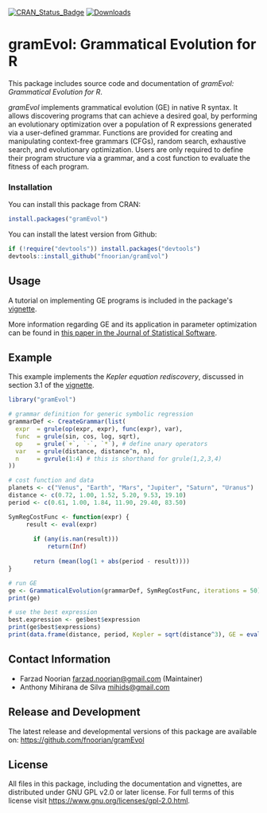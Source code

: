 [![CRAN_Status_Badge](http://www.r-pkg.org/badges/version/gramEvol)](https://cran.r-project.org/package=gramEvol)
[![Downloads](http://cranlogs.r-pkg.org/badges/gramEvol)](https://cran.r-project.org/package=gramEvol)

gramEvol: Grammatical Evolution for R
=====================================

This package includes source code and documentation of *gramEvol: Grammatical
Evolution for R*.

*gramEvol* implements grammatical evolution (GE) in native R syntax. It allows
discovering programs that can achieve a desired goal, by performing an
evolutionary optimization over a population of R expressions generated via a
user-defined grammar. Functions are provided for creating and manipulating
context-free grammars (CFGs), random search, exhaustive search, and evolutionary
optimization. Users are only required to define their program structure via a
grammar, and a cost function to evaluate the fitness of each program.

### Installation

You can install this package from CRAN:
```R
install.packages("gramEvol")
```

You can install the latest version from Github:
```R
if (!require("devtools")) install.packages("devtools")
devtools::install_github("fnoorian/gramEvol")
```

## Usage

A tutorial on implementing GE programs is included in the package's
[vignette](https://cran.r-project.org/web/packages/gramEvol/vignettes/ge-intro.pdf).

More information regarding GE and its application in parameter optimization can be found in
[this paper in the Journal of Statistical Software](https://www.jstatsoft.org/article/view/v071i01).

## Example

This example implements the *Kepler equation rediscovery*, discussed in section 3.1 of
the [vignette](https://cran.r-project.org/web/packages/gramEvol/vignettes/ge-intro.pdf).

```R
library("gramEvol")

# grammar definition for generic symbolic regression
grammarDef <- CreateGrammar(list(
  expr  = grule(op(expr, expr), func(expr), var),
  func  = grule(sin, cos, log, sqrt),
  op    = grule(`+`, `-`, `*`), # define unary operators
  var   = grule(distance, distance^n, n),
  n     = gvrule(1:4) # this is shorthand for grule(1,2,3,4)
))

# cost function and data
planets <- c("Venus", "Earth", "Mars", "Jupiter", "Saturn", "Uranus")
distance <- c(0.72, 1.00, 1.52, 5.20, 9.53, 19.10)
period <- c(0.61, 1.00, 1.84, 11.90, 29.40, 83.50)

SymRegCostFunc <- function(expr) {
     result <- eval(expr)
  
       if (any(is.nan(result)))
           return(Inf)
  
       return (mean(log(1 + abs(period - result))))
}

# run GE
ge <- GrammaticalEvolution(grammarDef, SymRegCostFunc, iterations = 50)
print(ge)

# use the best expression
best.expression <- ge$best$expression
print(ge$best$expressions)
print(data.frame(distance, period, Kepler = sqrt(distance^3), GE = eval(best.expression)))
```

## Contact Information
 * Farzad Noorian <farzad.noorian@gmail.com> (Maintainer)
 * Anthony Mihirana de Silva <mihids@gmail.com>

## Release and Development
The latest release and developmental versions of this package are available on:
<https://github.com/fnoorian/gramEvol>
 
## License
All files in this package, including the documentation and vignettes,
are distributed under GNU GPL v2.0 or later license.
For full terms of this license visit <https://www.gnu.org/licenses/gpl-2.0.html>.

